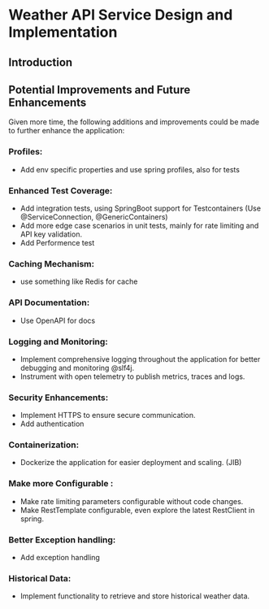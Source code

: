 # Weather API Service Design and Implementation

## Introduction

## Potential Improvements and Future Enhancements
Given more time, the following additions and improvements could be made to further enhance the application:

### Profiles:
- Add env specific properties and use spring profiles, also for tests

### Enhanced Test Coverage:
- Add integration tests, using SpringBoot support for Testcontainers (Use @ServiceConnection, @GenericContainers)
- Add more edge case scenarios in unit tests, mainly for rate limiting and API key validation.
- Add Performence test

### Caching Mechanism:
- use something like Redis for cache
### API Documentation:
- Use OpenAPI for docs

### Logging and Monitoring:
- Implement comprehensive logging throughout the application for better debugging and monitoring @slf4j.
- Instrument with open telemetry to publish metrics, traces and logs.

### Security Enhancements:
- Implement HTTPS to ensure secure communication.
- Add  authentication

### Containerization:
- Dockerize the application for easier deployment and scaling. (JIB)

### Make more Configurable :
- Make rate limiting parameters configurable without code changes. 
- Make RestTemplate configurable, even explore the latest RestClient in spring.

### Better Exception handling:
- Add exception handling

### Historical Data:
- Implement functionality to retrieve and store historical weather data.

